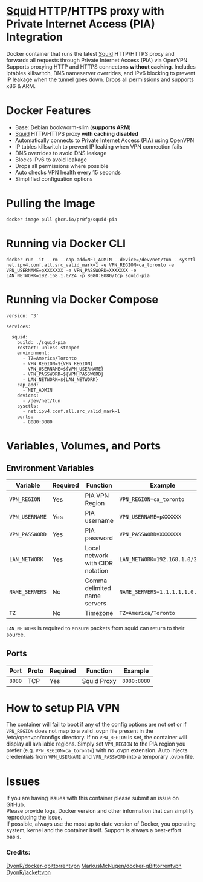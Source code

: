 # [Squid](https://github.com/squid-cache/squid) HTTP/HTTPS proxy with Private Internet Access (PIA) Integration

Docker container that runs the latest [Squid](https://github.com/squid-cache/squid) HTTP/HTTPS proxy and forwards all requests through Private Internet Access (PIA) via OpenVPN. Supports proxying HTTP and HTTPS connectons **without caching**. Includes iptables killswitch, DNS nameserver overrides, and IPv6 blocking to prevent IP leakage when the tunnel goes down. Drops all permissions and supports x86 & ARM.

# Docker Features
* Base: Debian bookworm-slim (**supports ARM**)
* [Squid](https://github.com/squid-cache/squid) HTTP/HTTPS proxy **with caching disabled**
* Automatically connects to Private Internet Access (PIA) using OpenVPN
* IP tables killswitch to prevent IP leaking when VPN connection fails
* DNS overrides to avoid DNS leakage
* Blocks IPv6 to avoid leakage
* Drops all permissions where possible
* Auto checks VPN health every 15 seconds
* Simplified configuation options

# Pulling the Image
`docker image pull ghcr.io/pr0fg/squid-pia`

# Running via Docker CLI
`docker run -it --rm --cap-add=NET_ADMIN --device=/dev/net/tun --sysctl net.ipv4.conf.all.src_valid_mark=1 -e VPN_REGION=ca_toronto -e VPN_USERNAME=pXXXXXXX -e VPN_PASSWORD=XXXXXXX -e LAN_NETWORK=192.168.1.0/24 -p 8080:8080/tcp squid-pia`

# Running via Docker Compose
```
version: '3'

services:

  squid:
    build: ./squid-pia
    restart: unless-stopped
    environment:
      - TZ=America/Toronto
      - VPN_REGION=${VPN_REGION}
      - VPN_USERNAME=${VPN_USERNAME}
      - VPN_PASSWORD=${VPN_PASSWORD}
      - LAN_NETWORK=${LAN_NETWORK}
    cap_add:
      - NET_ADMIN
    devices:
      - /dev/net/tun
    sysctls:
      - net.ipv4.conf.all.src_valid_mark=1
    ports:
      - 8080:8080
```

# Variables, Volumes, and Ports
## Environment Variables
| Variable | Required | Function | Example |
|----------|----------|----------|----------|
|`VPN_REGION`| Yes | PIA VPN Region | `VPN_REGION=ca_toronto`||
|`VPN_USERNAME`| Yes | PIA username | `VPN_USERNAME=pXXXXXX`||
|`VPN_PASSWORD`| Yes | PIA password | `VPN_PASSWORD=XXXXXXX`||
|`LAN_NETWORK`| Yes | Local network with CIDR notation | `LAN_NETWORK=192.168.1.0/24`||
|`NAME_SERVERS`| No | Comma delimited name servers |`NAME_SERVERS=1.1.1.1,1.0.0.1`||
|`TZ`| No | Timezone |`TZ=America/Toronto`||

`LAN_NETWORK` is required to ensure packets from squid can return to their source.

## Ports
| Port | Proto | Required | Function | Example |
|----------|----------|----------|----------|----------|
| `8080` | TCP | Yes | Squid Proxy | `8080:8080`|

# How to setup PIA VPN
The container will fail to boot if any of the config options are not set or if `VPN_REGION` does not map to a valid .ovpn file present in the /etc/openvpn/configs directory. If no `VPN_REGION` is set, the container will display all available regions. Simply set `VPN_REGION` to the PIA region you prefer (e.g. `VPN_REGION=ca_toronto`) with no .ovpn extension. Auto injects credentials from `VPN_USERNAME` and `VPN_PASSWORD` into a temporary .ovpn file.

# Issues
If you are having issues with this container please submit an issue on GitHub.  
Please provide logs, Docker version and other information that can simplify reproducing the issue.  
If possible, always use the most up to date version of Docker, you operating system, kernel and the container itself. Support is always a best-effort basis.

### Credits:
[DyonR/docker-qbittorrentvpn](https://github.com/DyonR/docker-qbittorrentvpn)
[MarkusMcNugen/docker-qBittorrentvpn](https://github.com/MarkusMcNugen/docker-qBittorrentvpn)  
[DyonR/jackettvpn](https://github.com/DyonR/jackettvpn)  
